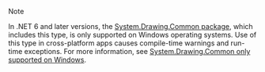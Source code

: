 > [!NOTE]
> In .NET 6 and later versions, the [System.Drawing.Common package](https://www.nuget.org/packages/System.Drawing.Common/), which includes this type, is only supported on Windows operating systems. Use of this type in cross-platform apps causes compile-time warnings and run-time exceptions. For more information, see [System.Drawing.Common only supported on Windows](../../../core/compatibility/core-libraries/6.0/system-drawing-common-windows-only.md).
